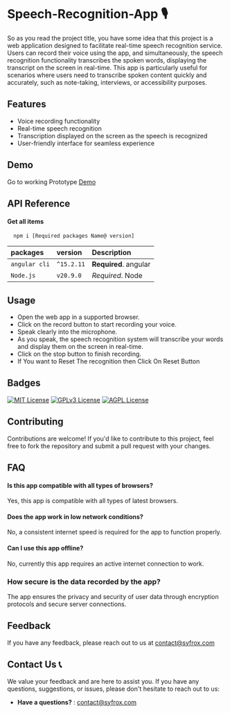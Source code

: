 
# Speech-Recognition-App 🎙️

So as you read the project title, you have some idea that this project is a web application designed to facilitate real-time speech recognition service. Users can record their voice using the app, and simultaneously, the speech recognition functionality transcribes the spoken words, displaying the transcript on the screen in real-time. This app is particularly useful for scenarios where users need to transcribe spoken content quickly and accurately, such as note-taking, interviews, or accessibility purposes.


## Features

* Voice recording functionality
* Real-time speech recognition
* Transcription displayed on the screen as the speech is recognized
* User-friendly interface for seamless experience
## Demo

Go to working Prototype [Demo](htt "Speech Recognition App")


## API Reference

#### Get all items

```http
  npm i [Required packages Name@ version]
```

| packages | version     | Description                |
| :-------- | :------- | :------------------------- |
| `angular cli` | `^15.2.11` | **Required**. angular |
|`Node.js`|`v20.9.0`|*Required*. Node |




## Usage

* Open the web app in a supported browser.
* Click on the record button to start recording your voice.
* Speak clearly into the microphone.
* As you speak, the speech recognition system will transcribe your words and display them on the screen in real-time.
* Click on the stop button to finish recording.
* If You want to Reset The recognition then Click On Reset Button
## Badges


[![MIT License](https://img.shields.io/badge/License-MIT-green.svg)](https://choosealicense.com/licenses/mit/)
[![GPLv3 License](https://img.shields.io/badge/License-GPL%20v3-yellow.svg)](https://opensource.org/licenses/)
[![AGPL License](https://img.shields.io/badge/license-AGPL-blue.svg)](http://www.gnu.org/licenses/agpl-3.0)


## Contributing

Contributions are welcome! If you'd like to contribute to this project, feel free to fork the repository and submit a pull request with your changes.
## FAQ

#### Is this app compatible with all types of browsers?

Yes, this app is compatible with all types of latest browsers.

#### Does the app work in low network conditions?

No, a consistent internet speed is required for the app to function properly.


#### Can I use this app offline?

No, currently this app requires an active internet connection to work.

### How secure is the data recorded by the app?

The app ensures the privacy and security of user data through encryption protocols and secure server connections.



## Feedback

If you have any feedback, please reach out to us at [contact@syfrox.com](mailto:contact@syfrox.com)



## Contact Us 📞

We value your feedback and are here to assist you. If you have any questions, suggestions, or issues, please don't hesitate to reach out to us:

- **Have a questions?** : [contact@syfrox.com](mailto:contact@syfrox.com)
